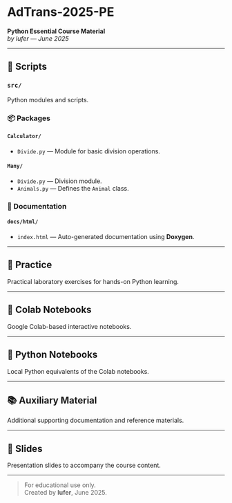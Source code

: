 
# AdTrans-2025-PE  
**Python Essential Course Material**  
*by lufer — June 2025*

---

## 📁 Scripts

### `src/`  
Python modules and scripts.

### 📦 Packages

#### `Calculator/`  
- `Divide.py` — Module for basic division operations.

#### `Many/`  
- `Divide.py` — Division module.  
- `Animals.py` — Defines the `Animal` class.

### 📄 Documentation

#### `docs/html/`  
- `index.html` — Auto-generated documentation using **Doxygen**.

---

## 🧪 Practice  
Practical laboratory exercises for hands-on Python learning.

---

## 📓 Colab Notebooks  
Google Colab-based interactive notebooks.

---

## 🐍 Python Notebooks  
Local Python equivalents of the Colab notebooks.

---

## 📚 Auxiliary Material  
Additional supporting documentation and reference materials.

---

## 📑 Slides  
Presentation slides to accompany the course content.

---

> For educational use only.  
> Created by **lufer**, June 2025.
